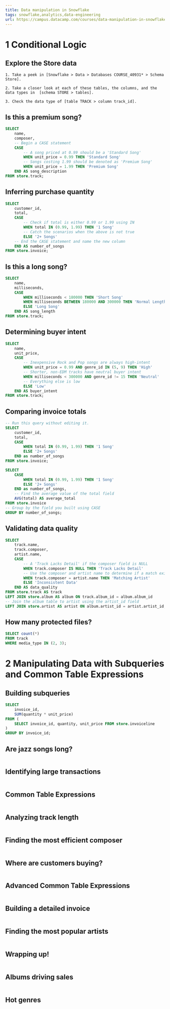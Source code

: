 ```yaml
---
title: Data manipulation in Snowflake
tags: snowflake,analytics,data-engineering
url: https://campus.datacamp.com/courses/data-manipulation-in-snowflake/
---
```


# 1 Conditional Logic
## Explore the Store data
```
1. Take a peek in [Snowflake > Data > Databases COURSE_40931* > Schema Store].

2. Take a closer look at each of these tables, the columns, and the data types in  [schema STORE > tables].

3. Check the data type of [table TRACK > column track_id].
```

## Is this a premium song?
```sql
SELECT
    name,
    composer,
    -- Begin a CASE statement
    CASE
        -- A song priced at 0.99 should be a 'Standard Song'
        WHEN unit_price = 0.99 THEN 'Standard Song'
        -- Songs costing 1.99 should be denoted as 'Premium Song'
        WHEN unit_price = 1.99 THEN 'Premium Song'
    END AS song_description
FROM store.track;
```

## Inferring purchase quantity
```sql
SELECT
    customer_id,
    total,
    CASE
        -- Check if total is either 0.99 or 1.99 using IN
        WHEN total IN (0.99, 1.99) THEN '1 Song'
        -- Catch the scenarios when the above is not true
        ELSE '2+ Songs'
    -- End the CASE statement and name the new column
    END AS number_of_songs
FROM store.invoice;
```

## Is this a long song?
```sql
SELECT
    name,
    milliseconds,
    CASE
        WHEN milliseconds < 180000 THEN 'Short Song'
        WHEN milliseconds BETWEEN 180000 AND 300000 THEN 'Normal Length'
        ELSE 'Long Song'
    END AS song_length
FROM store.track;
```

## Determining buyer intent
```sql
SELECT
    name,
    unit_price,
    CASE
        -- Inexpensive Rock and Pop songs are always high-intent
        WHEN unit_price = 0.99 AND genre_id IN (5, 9) THEN 'High'
        -- Shorter, non-EDM tracks have neutral buyer intent
        WHEN milliseconds < 300000 AND genre_id != 15 THEN 'Neutral'
        -- Everything else is low
        ELSE 'Low'
    END AS buyer_intent
FROM store.track;
```

## Comparing invoice totals
```sql
-- Run this query without editing it.
SELECT
    customer_id,
    total,
    CASE
        WHEN total IN (0.99, 1.99) THEN '1 Song'
        ELSE '2+ Songs'
    END as number_of_songs
FROM store.invoice;

SELECT
    CASE
        WHEN total IN (0.99, 1.99) THEN '1 Song'
        ELSE '2+ Songs'
    END as number_of_songs,
    -- Find the average value of the total field
    AVG(total) AS average_total
FROM store.invoice
-- Group by the field you built using CASE
GROUP BY number_of_songs;
```

## Validating data quality
```sql
SELECT
    track.name,
    track.composer,
    artist.name,
    CASE
        -- A 'Track Lacks Detail' if the composer field is NULL
        WHEN track.composer IS NULL THEN 'Track Lacks Detail'
        -- Use the composer and artist name to determine if a match exists
        WHEN track.composer = artist.name THEN 'Matching Artist'
        ELSE 'Inconsistent Data'
    END AS data_quality
FROM store.track AS track
LEFT JOIN store.album AS album ON track.album_id = album.album_id
-- Join the album table to artist using the artist_id field
LEFT JOIN store.artist AS artist ON album.artist_id = artist.artist_id;
```

## How many protected files?
```sql
SELECT count(*)
FROM track
WHERE media_type IN (2, 3);
```




# 2 Manipulating Data with Subqueries and Common Table Expressions
## Building subqueries
```sql
SELECT
    invoice_id,
    SUM(quantity * unit_price)
FROM (
    SELECT invoice_id, quantity, unit_price FROM store.invoiceline
)
GROUP BY invoice_id;
```

## Are jazz songs long?
```

```

## Identifying large transactions
```

```

## Common Table Expressions
```

```

## Analyzing track length
```

```

## Finding the most efficient composer
```

```

## Where are customers buying?
```

```

## Advanced Common Table Expressions
```

```

## Building a detailed invoice
```

```

## Finding the most popular artists
```

```

## Wrapping up!
```

```

## Albums driving sales
```

```

## Hot genres
```

```
